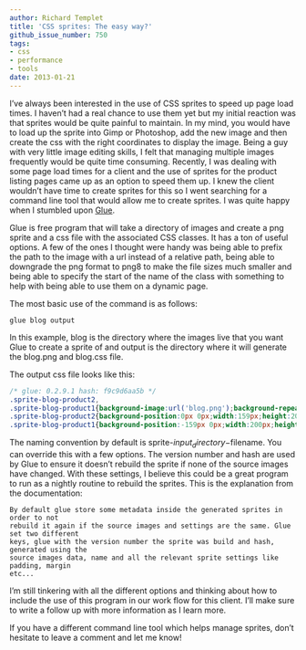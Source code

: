 ```yaml
---
author: Richard Templet
title: 'CSS sprites: The easy way?'
github_issue_number: 750
tags:
- css
- performance
- tools
date: 2013-01-21
---
```


I’ve always been interested in the use of CSS sprites to speed up page load times. I haven’t had a real chance to use them yet but my initial reaction was that sprites would be quite painful to maintain. In my mind, you would have to load up the sprite into Gimp or Photoshop, add the new image and then create the css with the right coordinates to display the image. Being a guy with very little image editing skills, I felt that managing multiple images frequently would be quite time consuming. Recently, I was dealing with some page load times for a client and the use of sprites for the product listing pages came up as an option to speed them up. I knew the client wouldn’t have time to create sprites for this so I went searching for a command line tool that would allow me to create sprites. I was quite happy when I stumbled upon [Glue](https://glue.readthedocs.org/en/latest/index.html).

Glue is free program that will take a directory of images and create a png sprite and a css file with the associated CSS classes. It has a ton of useful options. A few of the ones I thought were handy was being able to prefix the path to the image with a url instead of a relative path, being able to downgrade the png format to png8 to make the file sizes much smaller and being able to specify the start of the name of the class with something to help with being able to use them on a dynamic page.

The most basic use of the command is as follows:

```
glue blog output
```

In this example, blog is the directory where the images live that you want Glue to create a sprite of and output is the directory where it will generate the blog.png and blog.css file.

The output css file looks like this:

```css
/* glue: 0.2.9.1 hash: f9c9d6aa5b */
.sprite-blog-product2,
.sprite-blog-product1{background-image:url('blog.png');background-repeat:no-repeat}
.sprite-blog-product2{background-position:0px 0px;width:159px;height:200px;}
.sprite-blog-product1{background-position:-159px 0px;width:200px;height:168px;}
```

The naming convention by default is sprite-$input_directory-$filename.  You can override this with a few options. The version number and hash are used by Glue to ensure it doesn’t rebuild the sprite if none of the source images have changed.  With these settings, I believe this could be a great program to run as a nightly routine to rebuild the sprites.  This is the explanation from the documentation:

```
By default glue store some metadata inside the generated sprites in order to not
rebuild it again if the source images and settings are the same. Glue set two different
keys, glue with the version number the sprite was build and hash, generated using the 
source images data, name and all the relevant sprite settings like padding, margin 
etc...
```

I’m still tinkering with all the different options and thinking about how to include the use of this program in our work flow for this client.  I’ll make sure to write a follow up with more information as I learn more.

If you have a different command line tool which helps manage sprites, don’t hesitate to leave a comment and let me know!


